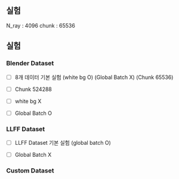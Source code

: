 ## 실험
N_ray : 4096
chunk : 65536

## 실험
### Blender Dataset

- [ ] 8개 데이터 기본 실험 (white bg O) (Global Batch X) (Chunk 65536)

- [ ] Chunk 524288

- [ ] white bg X

- [ ] Global Batch O

### LLFF Dataset

- [ ] LLFF Dataset 기본 실험 (global batch O)

- [ ] Global Batch X

### Custom Dataset